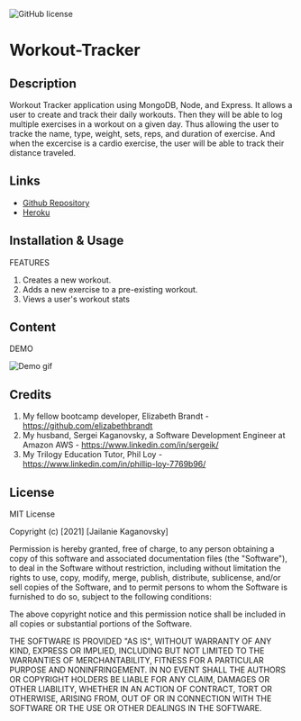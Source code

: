 ![GitHub license](https://img.shields.io/badge/license-MIT-blue.svg)
# Workout-Tracker

## Description
Workout Tracker application using MongoDB, Node, and Express. It allows a user to create and track their daily workouts. Then they will be able to log multiple exercises in a workout on a given day. Thus allowing the user to tracke the name, type, weight, sets, reps, and duration of exercise. And when the excercise is a cardio exercise, the user will be able to track their distance traveled.


## Links
* [Github Repository](https://github.com/jkaganovsky/Workout-Tracker)
* [Heroku](https://workout-track-app.herokuapp.com/)


## Installation & Usage
FEATURES
1. Creates a new workout.
1. Adds a new exercise to a pre-existing workout.
1. Views a user's workout stats


## Content
DEMO

![Demo gif](./public/assets/images/workout-tracker.gif)



## Credits
1. My fellow bootcamp developer, Elizabeth Brandt - https://github.com/elizabethbrandt
1. My husband, Sergei Kaganovsky, a Software Development Engineer at Amazon AWS - https://www.linkedin.com/in/sergeik/
1. My Trilogy Education Tutor, Phil Loy - https://www.linkedin.com/in/phillip-loy-7769b96/


## License
MIT License

Copyright (c) [2021] [Jailanie Kaganovsky]

Permission is hereby granted, free of charge, to any person obtaining a copy
of this software and associated documentation files (the "Software"), to deal
in the Software without restriction, including without limitation the rights
to use, copy, modify, merge, publish, distribute, sublicense, and/or sell
copies of the Software, and to permit persons to whom the Software is
furnished to do so, subject to the following conditions:

The above copyright notice and this permission notice shall be included in all
copies or substantial portions of the Software.

THE SOFTWARE IS PROVIDED "AS IS", WITHOUT WARRANTY OF ANY KIND, EXPRESS OR
IMPLIED, INCLUDING BUT NOT LIMITED TO THE WARRANTIES OF MERCHANTABILITY,
FITNESS FOR A PARTICULAR PURPOSE AND NONINFRINGEMENT. IN NO EVENT SHALL THE
AUTHORS OR COPYRIGHT HOLDERS BE LIABLE FOR ANY CLAIM, DAMAGES OR OTHER
LIABILITY, WHETHER IN AN ACTION OF CONTRACT, TORT OR OTHERWISE, ARISING FROM,
OUT OF OR IN CONNECTION WITH THE SOFTWARE OR THE USE OR OTHER DEALINGS IN THE
SOFTWARE.
